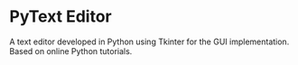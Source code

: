 # PyText Editor #
A text editor developed in Python using Tkinter for the GUI implementation. Based on online Python tutorials.
